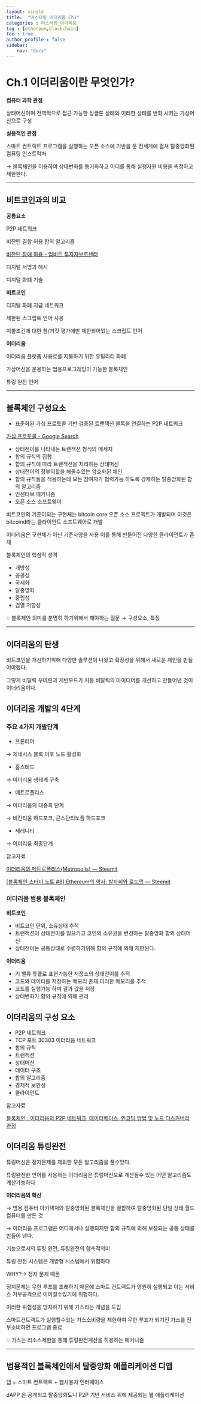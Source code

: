 ```yaml
---
layout: single
title:  "마스터링 이더리움 Ch1"
categories : 마스터링_이더리움
tag : [ethereum,blockchain]
toc : true
author_profile : false
sidebar:
    nav: "docs"
---
```


# Ch.1 이더리움이란 무엇인가?

**컴퓨터 과학 관점**

상태머신이며 전역적으로 접근 가능한 싱글톤 상태와 이러한 상태를 변화 시키는 가상머신으로 구성

**실용적인 관점**

스마트 컨트랙트 프로그램을 실행하는 오픈 소스에 기반을 둔 전세계에 걸쳐 탈중앙화된 컴퓨팅 인스트럭쳐

→ 블록체인을 이용하여 상태변화를 동기화하고 이더를 통해 실행자원 비용을 측정하고 제한한다.

---

## 비트코인과의 비교

**공통요소**

P2P 네트워크 

비잔틴 결함 허용 합의 알고리즘

[비잔틴 장애 허용 - 업비트 투자자보호센터](https://upbitcare.com/academy/education/blockchain/296)

디지털 서명과 해시

디지털 화폐 기술

**비트코인**  

디지털 화폐 지급 네트워크 

제한된 스크립트 언어 사용

지불조건에 대한 참/거짓 평가에만 제한되어있는 스크립트 언어

**이더리움** 

이더리움 플랫폼 사용료를 지불하기 위한 유틸리티 화폐 

가상머신을 운용하는 범용프로그래밍이 가능한 블록체인

튜링 완전 언어

---

## 블록체인 구성요소

- 표준화된 가십 프로토콜 기반 검증된 트랜잭션 블록을 연결하는 P2P 네트워크

[가십 프로토콜 - Google Search](https://www.google.com/search?q=가십+프로토콜&oq=가십+프로토콜&aqs=chrome..69i57.18064999j0j15&sourceid=chrome&ie=UTF-8)

- 상태전이를 나타내는 트랜잭션 형식의 메세지
- 합의 규칙의 집합
- 합의 규칙에 따라 트랜잭션을 처리하는 상태머신
- 상태전이의 장부역할을 해줄수있는 암호화된 체인
- 합의 규칙들을 적용하는데 모든 참여자가 협력가능 하도록 강제하는 탈중앙화된 합의 알고리즘
- 인센티브 매커니즘
- 오픈 소스 소프트웨어

비트코인의 기준이되는 구현체는 bitcoin core 오픈 소스 프로젝트가 개발되며 이것은 bitcoind라는 클라이언트 소프트웨어로 개발

이더리움은 구현체가 아닌 기준사양을 사용 이를 통해 만들어진 다양한 클라이언트가 존재

블록체인의 핵심적 성격

- 개방성
- 공공성
- 국제화
- 탈중앙화
- 중립성
- 검열 저항성

<aside>
💡 블록체인 의미를 분명히 하기위해서 해야하는 질문 → 구성요소, 특징

</aside>

---

## 이더리움의 탄생

비트코인을 개선하기위해 다양한 솔루션이 나왔고 확장성을 위해서 새로운 체인을 만들어야했다. 

그렇게 비탈릭 부테린과 게빈우드가 처음 비탈릭의 아이디어를 개선하고 만들어낸 것이 이더리움이다.

## 이더리움 개발의 4단계

### 주요 4가지 개발단계

- 프론티어

→ 제네시스 블록 이후 노드 활성화

- 홈스테드

→ 이더리움 생태계 구축

- 메트로폴리스

→ 이더리움의 대중화 단계

→ 비잔티움 하드포크, 콘스탄티노플 하드포크

- 세레니티

→ 이더리움 최종단계

참고자료

[이더리움의 메트로폴리스(Metropolis) — Steemit](https://steemit.com/kr/@theqqua/metropolis)

[[블록체인 스터디 노트 #8] Ethereum의 역사: 발자취와 로드맵 — Steemit](https://steemit.com/dclick/@eaglekeeneye/-8-ethereum--1549030540681)

### 이더리움 범용 블록체인

**비트코인**

- 비트코인 단위, 소유상태 추적
- 트랜잭션이 상태전이를 일으키고 코인의 소유권을 변경하는 탈중앙화 합의 상태머신
- 상태전이는 공통상태로 수렴하기위해 합의 규칙에 의해 제한된다.

**이더리움**

- 키 밸류 튜플로 표현가능한 저장소의 상태전이를 추적
- 코드와 데이터를 저장하는 메모리 존재 이러한 메모리를 추적
- 코드를 실행가능 하며 결과 값을 저장
- 상태변화가 합의 규칙에 의해 관리

## 이더리움의 구성 요소

- P2P 네트워크
- TCP 포트 30303 이더리움 네트워크
- 합의 규칙
- 트랜잭션
- 상태머신
- 데이터 구조
- 합의 알고리즘
- 경제적 보안성
- 클라이언트

참고자료

[블록체인 : 이더리움의 P2P 네트워크, 데이터베이스, 인코딩 방법 및 노드 디스커버리 과정](https://jjeongil.tistory.com/1739)

## 이더리움 튜링완전

튜링머신은 정지문제를 제외한 모든 알고리즘을 풀수있다.

튜링완전한 언어를 사용하는 이더리움은 튜링머신으로 계산될수 있는 어떤 알고리즘도 계산가능하다

**이더리움의 혁신**

→ 범용 컴퓨터 아키텍쳐와 탈중앙화된 블록체인을 결합하여 탈중앙화된 단일 상태 월드 컴퓨터를 만든 것

→ 이더리움 프로그램은 어디에서나 실행되지만 합의 규칙에 의해 보장되는 공통 상태를 만들어 낸다.

기능으로서의 튜링 완전, 튜링완전의 함축적의미

튜링 완전 시스템은 개방형 시스템에서 위험하다

WHY?→ 정지 문제 때문

정지문제는 무한 루프를 초래하기 때문에 스마트 컨트랙트가 영원히 실행되고 이는 서비스 거부공격으로 이어질수있기에 위험하다.

이러한 위험성을 방지하기 위해 가스라는 개념을 도입

스마트컨트랙트가 실행할수있는 가스소비량을 제한하여 무한 루프가 되기전 가스를 전부소비하면 프로그램 종료

<aside>
💡 가스는 리소스제한을 통해 튜링완전계산을 허용하는 매커니즘

</aside>

---

## 범용적인 블록체인에서 탈중앙화 애플리케이션 디앱

댑 = 스마트 컨트랙트 + 웹사용자 인터페이스

dAPP 은 공개되고 탈중앙화도니 P2P 기반 서비스 위에 제공되는 웹 애플리케이션